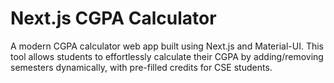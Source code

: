 # Next.js CGPA Calculator

A modern CGPA calculator web app built using Next.js and Material-UI. This tool allows students to effortlessly calculate their CGPA by adding/removing semesters dynamically, with pre-filled credits for CSE students.
